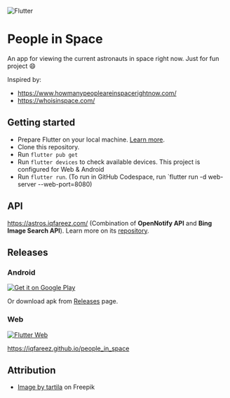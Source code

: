 ![Flutter](https://img.shields.io/badge/Flutter-%2302569B.svg?style=for-the-badge&logo=Flutter&logoColor=white)

# People in Space

An app for viewing the current astronauts in space right now. Just for fun project :smile:

Inspired by:

- https://www.howmanypeopleareinspacerightnow.com/
- https://whoisinspace.com/

## Getting started

- Prepare Flutter on your local machine. [Learn more](https://docs.flutter.dev/get-started/install).
- Clone this repository.
- Run `flutter pub get`
- Run `flutter devices` to check available devices. This project is configured for Web & Android
- Run `flutter run`. (To run in GitHub Codespace, run `flutter run -d web-server --web-port=8080)

## API

https://astros.iqfareez.com/ (Combination of **OpenNotify API** and **Bing Image Search API**). Learn more on its [repository](https://github.com/iqfareez/astros-api).

## Releases

### Android

<a href='https://play.google.com/store/apps/details?id=com.iqfareez.people_in_space&utm_source=Github&utm_campaign=download&pcampaignid=pcampaignidMKT-Other-global-all-co-prtnr-py-PartBadge-Mar2515-1'><img alt='Get it on Google Play' src='https://play.google.com/intl/en_us/badges/static/images/badges/en_badge_web_generic.png'/></a>

Or download apk from [Releases](https://github.com/iqfareez/people_in_space/releases) page.

### Web

[![Flutter Web](https://github.com/iqfareez/people_in_space/actions/workflows/flutter_web.yml/badge.svg)](https://github.com/iqfareez/people_in_space/actions/workflows/flutter_web.yml)

https://iqfareez.github.io/people_in_space

<!-- https://www.howmanypeopleareinspacerightnow.com/peopleinspace.json -->

## Attribution

- [Image by tartila](https://www.freepik.com/free-vector/color-seamless-space-pattern_10838001.htm#query=space%20background&position=1&from_view=keyword) on Freepik
